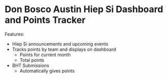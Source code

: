 # Don Bosco Austin Hiep Si Dashboard and Points Tracker
Features:
* Hiep Si announcements and upcoming events
* Tracks points by team and displays on dashboard
  * Points for current month
  * Total points
* BHT Submissions
  * Automatically gives points
